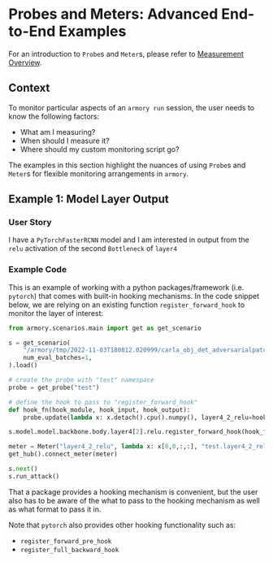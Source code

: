 # Probes and Meters: Advanced End-to-End Examples
For an introduction to `Probe`s and `Meter`s, please refer to [Measurement Overview](./metrics.md).

## Context
To monitor particular aspects of an `armory run` session, the user needs to know the following factors:
- What am I measuring?
- When should I measure it?
- Where should my custom monitoring script go?

The examples in this section highlight the nuances of using `Probe`s and `Meter`s for flexible monitoring arrangements in `armory`.

## Example 1: Model Layer Output
### User Story
I have a `PyTorchFasterRCNN` model and I am interested in output from the `relu` activation of the second `Bottleneck` of `layer4`
### Example Code
This is an example of working with a python packages/framework (i.e. `pytorch`) that comes with built-in hooking mechanisms. In the code snippet below, we are relying on an existing function `register_forward_hook` to monitor the layer of interest:
```python
from armory.scenarios.main import get as get_scenario

s = get_scenario(
    "/armory/tmp/2022-11-03T180812.020999/carla_obj_det_adversarialpatch_undefended.json",
    num_eval_batches=1,
).load()

# create the probe with "test" namespace
probe = get_probe("test")

# define the hook to pass to "register_forward_hook"
def hook_fn(hook_module, hook_input, hook_output):
    probe.update(lambda x: x.detach().cpu().numpy(), layer4_2_relu=hook_output[0][0]) # [0][0] for slicing

s.model.model.backbone.body.layer4[2].relu.register_forward_hook(hook_fn)

meter = Meter("layer4_2_relu", lambda x: x[0,0,:,:], "test.layer4_2_relu")
get_hub().connect_meter(meter)

s.next()
s.run_attack()
```
That a package provides a hooking mechanism is convenient, but the user also has to be aware of the what to pass to the hooking mechanism as well as what format to pass it in.

Note that `pytorch` also provides other hooking functionality such as:
- `register_forward_pre_hook`
- `register_full_backward_hook`